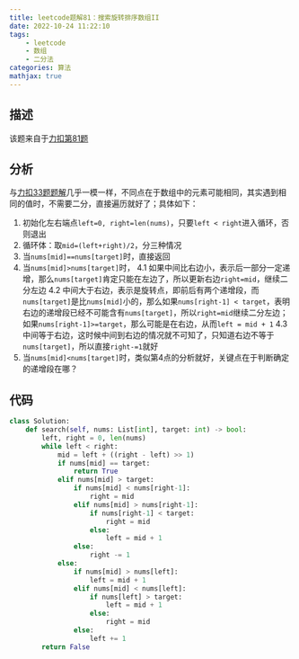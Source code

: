 ```yaml
---
title: leetcode题解81：搜索旋转排序数组II
date: 2022-10-24 11:22:10
tags:
    - leetcode
    - 数组
    - 二分法
categories: 算法
mathjax: true
---
```


## 描述

该题来自于[力扣第81题](https://leetcode.cn/problems/search-in-rotated-sorted-array-ii/)

<!--more-->

## 分析

与[力扣33题题解](https://caoqinping.com/2022/05/14/leetcode%E9%A2%98%E8%A7%A333/)几乎一模一样，不同点在于数组中的元素可能相同，其实遇到相同的值时，不需要二分，直接遍历就好了；具体如下：
1. 初始化左右端点`left=0, right=len(nums)`，只要`left < right`进入循环，否则退出
2. 循环体：取`mid=(left+right)/2`，分三种情况
3. 当`nums[mid]==nums[target]`时，直接返回
4. 当`nums[mid]>nums[target]`时，
    4.1 如果中间比右边小，表示后一部分一定递增，那么`nums[target]`肯定只能在左边了，所以更新右边`right=mid`，继续二分左边
    4.2 中间大于右边，表示是旋转点，即前后有两个递增段，而`nums[target]`是比`nums[mid]`小的，那么如果`nums[right-1] < target`，表明右边的递增段已经不可能含有`nums[target]`，所以`right=mid`继续二分左边；如果`nums[right-1]>=target`，那么可能是在右边，从而`left = mid + 1`
    4.3 中间等于右边，这时候中间到右边的情况就不可知了，只知道右边不等于`nums[target]`，所以直接`right-=1`就好
5. 当`nums[mid]<nums[target]`时，类似第4点的分析就好，关键点在于判断确定的递增段在哪？

## 代码

```python
class Solution:
    def search(self, nums: List[int], target: int) -> bool:
        left, right = 0, len(nums)
        while left < right:
            mid = left + ((right - left) >> 1)
            if nums[mid] == target:
                return True
            elif nums[mid] > target:
                if nums[mid] < nums[right-1]:
                    right = mid
                elif nums[mid] > nums[right-1]:
                    if nums[right-1] < target:
                        right = mid
                    else:
                        left = mid + 1
                else:
                    right -= 1
            else:
                if nums[mid] > nums[left]:
                    left = mid + 1
                elif nums[mid] < nums[left]:
                    if nums[left] > target:
                        left = mid + 1
                    else:
                        right = mid
                else:
                    left += 1
        return False
```